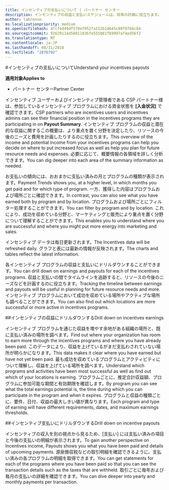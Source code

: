 ```yaml
---
title: インセンティブの支払いについて | パートナー センター
description: インセンティブの収益と支払いスケジュールは、将来の計画に役立ちます。
author: labrenne
ms.localizationpriority: medium
ms.openlocfilehash: 4fcfed49df579ef952fa152b14645c09f8766c84
ms.sourcegitcommit: 92629114d5081103bfe555081f69997af4ed56f2
ms.translationtype: MT
ms.contentlocale: ja-JP
ms.lasthandoff: 08/31/2018
ms.locfileid: "2876792"
---
```

#<a name="understand-your-incentives-payouts"></a><span data-ttu-id="9dad1-103">インセンティブの支払いについて</span><span class="sxs-lookup"><span data-stu-id="9dad1-103">Understand your incentives payouts</span></span>

**<span data-ttu-id="9dad1-104">適用対象</span><span class="sxs-lookup"><span data-stu-id="9dad1-104">Applies to</span></span>**

-  <span data-ttu-id="9dad1-105">パートナー センター</span><span class="sxs-lookup"><span data-stu-id="9dad1-105">Partner Center</span></span>


<span data-ttu-id="9dad1-106">インセンティブ ユーザーおよびインセンティブ管理者である CSP パートナー様は、参加しているインセンティブ プログラムにおける資金状態を **[入金状況]** で確認できます。</span><span class="sxs-lookup"><span data-stu-id="9dad1-106">CSP partners who are incentives users and incentives admins can see their financial position in the incentives programs they are participating in on **Payout Summary**.</span></span> <span data-ttu-id="9dad1-107">インセンティブ プログラムの収益と潜在的な収益に関するこの概要は、より重点を置く分野を決定したり、リソースの今後のニーズと費用を計画したりするのに役立ちます。</span><span class="sxs-lookup"><span data-stu-id="9dad1-107">This overview of the income and potential income from your incentives programs can help you decide on where to put increased focus as well as help you plan for future resource needs and expenses.</span></span> <span data-ttu-id="9dad1-108">必要に応じて、概要情報の各領域を詳しく分析できます。</span><span class="sxs-lookup"><span data-stu-id="9dad1-108">You can dig deeper into each area of the summary information as needed.</span></span> 

<span data-ttu-id="9dad1-109">お支払いの傾向には、おおまかに支払い済みの月とプログラムの種類が表示されます。</span><span class="sxs-lookup"><span data-stu-id="9dad1-109">Payment Trends shows you, at a higher level, in which months you get paid and for which type of program.</span></span> <span data-ttu-id="9dad1-110">一方、獲得した内容はプログラムおよび場所ごとに確認できます。</span><span class="sxs-lookup"><span data-stu-id="9dad1-110">In contrast, you can also see what you have earned both by program and by location.</span></span> <span data-ttu-id="9dad1-111">プログラムおよび場所ごとにフィルター処理することができます。</span><span class="sxs-lookup"><span data-stu-id="9dad1-111">You can filter by program and by location.</span></span> <span data-ttu-id="9dad1-112">これにより、成功を収めている分野と、マーケティングと販売により重点を置く分野について理解することができます。</span><span class="sxs-lookup"><span data-stu-id="9dad1-112">This enables you to understand where you are successful and where you might put more energy into marketing and sales.</span></span>

<span data-ttu-id="9dad1-113">インセンティブ データは毎日更新されます。</span><span class="sxs-lookup"><span data-stu-id="9dad1-113">The Incentives data will be refreshed daily.</span></span> <span data-ttu-id="9dad1-114">グラフと表には最新の情報が反映されます。</span><span class="sxs-lookup"><span data-stu-id="9dad1-114">The charts and tables reflect the latest information.</span></span>

<span data-ttu-id="9dad1-115">各インセンティブ プログラムの収益と支払いにドリルダウンすることができます。</span><span class="sxs-lookup"><span data-stu-id="9dad1-115">You can drill down on earnings and payouts for each of the incentives programs.</span></span> <span data-ttu-id="9dad1-116">収益と支払いの間でタイムラインを追跡すると、リソースの今後のニーズなどを計画するのに役立ちます。</span><span class="sxs-lookup"><span data-stu-id="9dad1-116">Tracking the timeline between earnings and payouts will be useful in planning for future resource needs and more.</span></span> <span data-ttu-id="9dad1-117">インセンティブ プログラムにおいて成功を収めている場所やアクティブな場所も調べることができます。</span><span class="sxs-lookup"><span data-stu-id="9dad1-117">You can also find out which locations are more successful or more active in incentives programs.</span></span> 

##<a name="drill-down-on-incentives-earnings"></a><span data-ttu-id="9dad1-118">インセンティブの収益にドリルダウンする</span><span class="sxs-lookup"><span data-stu-id="9dad1-118">Drill down on incentives earnings</span></span>

<span data-ttu-id="9dad1-119">インセンティブ プログラムを通じた収益を増やす余地がある組織の場所と、既に支払い済みの場所を調べます。</span><span class="sxs-lookup"><span data-stu-id="9dad1-119">Find out where your organization has room to earn more through the incentives programs and where you have already been paid.</span></span> <span data-ttu-id="9dad1-120">このデータにより、収益を上げているがまだ支払わされていない場所が明らかになります。</span><span class="sxs-lookup"><span data-stu-id="9dad1-120">This data makes it clear where you have earned but have not yet been paid.</span></span>  <span data-ttu-id="9dad1-121">最も成功を収めているプログラムとアクティビティについて理解し、収益を上げている場所を調べます。</span><span class="sxs-lookup"><span data-stu-id="9dad1-121">Understand which programs and activities have been most successful as well as find out which of your locations is earning.</span></span> <span data-ttu-id="9dad1-122">プログラムごとに、推定合計収益額、プログラムに参加可能な期間と有効期限を確認します。</span><span class="sxs-lookup"><span data-stu-id="9dad1-122">By program you can see what the total earnings potential is, the time during which you can participate in the program and when it expires.</span></span> <span data-ttu-id="9dad1-123">プログラムと収益の種類ごとに、要件、日付、収益の最大しきい値が異なります。</span><span class="sxs-lookup"><span data-stu-id="9dad1-123">Each program and type of earning will have different requirements, dates, and maximum earnings thresholds.</span></span> 

##<a name="drill-down-on-incentive-payouts"></a><span data-ttu-id="9dad1-124">インセンティブ支払いにドリルダウンする</span><span class="sxs-lookup"><span data-stu-id="9dad1-124">Drill down on incentive payouts</span></span>

<span data-ttu-id="9dad1-125">インセンティブの収入を別の視点から見るため、[支払い] には支払い済みの項目と今後の支払いの明細が表示されます。</span><span class="sxs-lookup"><span data-stu-id="9dad1-125">To gain another perspective on Incentives income, Payouts shows you what you have been paid and details of upcoming payments.</span></span> <span data-ttu-id="9dad1-126">源泉徴収税などの取引明細を確認できるように、支払い済みの各プログラムの明細を取得できます。</span><span class="sxs-lookup"><span data-stu-id="9dad1-126">You can get statements for each of the programs where you have been paid so that you can see the transaction details such as the taxes that are withheld.</span></span> <span data-ttu-id="9dad1-127">取引ごとに毎年および毎月の支払いの詳細を確認できます。</span><span class="sxs-lookup"><span data-stu-id="9dad1-127">You can dive deeper into yearly and monthly payments per transaction.</span></span>